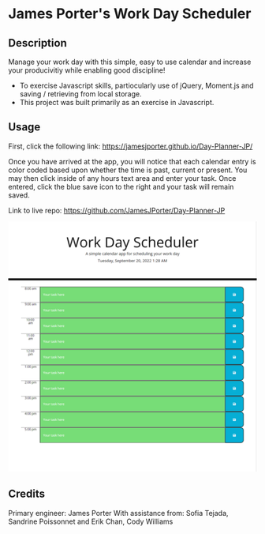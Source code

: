 # James Porter's Work Day Scheduler

## Description

Manage your work day with this simple, easy to use calendar and increase your producivitiy while enabling good discipline! 

- To exercise Javascript skills, partiocularly use of jQuery, Moment.js and saving / retrieving from local storage. 
- This project was built primarily as an exercise in Javascript.  

## Usage

First, click the following link: https://jamesjporter.github.io/Day-Planner-JP/

Once you have arrived at the app, you will notice that each calendar entry is color coded based upon whether the time is past, current or present. You may then click inside of any hours text area and enter your task. Once entered, click the blue save icon to the right and your task will remain saved. 

Link to live repo: https://github.com/JamesJPorter/Day-Planner-JP

![screenshot of deployed page](./Assets/deployed-app.png)
    

## Credits

Primary engineer: James Porter
With assistance from: Sofia Tejada, Sandrine Poissonnet and Erik Chan, Cody Williams
